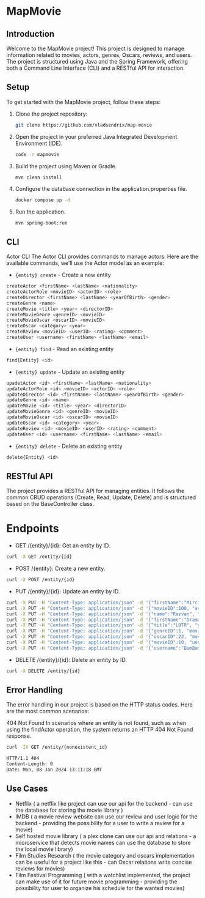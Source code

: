 # MapMovie

## Introduction

Welcome to the MapMovie project! This project is designed to manage information related to movies, actors, genres, Oscars, reviews, and users. The project is structured using Java and the Spring Framework, offering both a Command Line Interface (CLI) and a RESTful API for interaction.

## Setup

To get started with the MapMovie project, follow these steps:

1. Clone the project repository:

   ```bash
   git clone https://github.com/vladsendrix/map-movie
   ```

2. Open the project in your preferred Java Integrated Development Environment (IDE).

    ```bash
    code -r mapmovie
    ```

3. Build the project using Maven or Gradle.
    
    ```bash
    mvn clean install
    ```

4. Configure the database connection in the application.properties file.

    ```bash
    docker compose up -d
    ```

5. Run the application.

    ```
    mvn spring-boot:run
    ```

## CLI

Actor CLI
The Actor CLI provides commands to manage actors. Here are the available commands, we'll use the Actor model as an example:

- `{entity} create` - Create a new entity
```bash
createActor <firstName> <lastName> <nationality>
createActorRole <movieID> <actorID> <role>
createDirector <firstName> <lastName> <yearOfBirth> <gender>
createGenre <name>
createMovie <title> <year> <directorID>
createMovieGenre <genreID> <movieID>
createMovieOscar <oscarID> <movieID>
createOscar <category> <year>
createReview <movieID> <userID> <rating> <comment>
createUser <username> <firstName> <lastName> <email>
```

- `{entity} find` - Read an existing entity
```bash
find{Entity} <id>
```

- `{entity} update` - Update an existing entity
```bash
upadetActor <id> <firstName> <lastName> <nationality>
updateActorRole <id> <movieID> <actorID> <role>
updateDirector <id> <firstName> <lastName> <yearOfBirth> <gender>
updateGenre <id> <name>
updateMovie <id> <title> <year> <directorID>
updateMovieGenre <id> <genreID> <movieID>
updateMovieOscar <id> <oscarID> <movieID>
updateOscar <id> <category> <year>
updateReview <id> <movieID> <userID> <rating> <comment>
updateUser <id> <username> <firstName> <lastName> <email>
```

- `{entity} delete` - Delete an existing entity
```bash
delete{Entity} <id>
```

## RESTful API

The project provides a RESTful API for managing entities. It follows the common CRUD operations (Create, Read, Update, Delete) and is structured based on the BaseController class.

# Endpoints

- GET /{entity}/{id}: Get an entity by ID.
```bash
curl -X GET /entity/{id}
```

- POST /{entity}: Create a new entity.
```bash
curl -X POST /entity/{id}
```

- PUT /{entity}/{id}: Update an entity by ID.
```bash
curl -X PUT -H "Content-Type: application/json" -d '{"firstName":"Mirciu", "lastName":"Nebunu", "nationality":"român"}' /actor/{id}
curl -X PUT -H "Content-Type: application/json" -d '{"movieID":100, "actorID":50, "role":"leading"}' /actorrole/{id}
curl -X PUT -H "Content-Type: application/json" -d '{"name":"Razvan", "lastName":"Tiban", "yearOfBirth":1990, "gender": "M"}' /director/{id}
curl -X PUT -H "Content-Type: application/json" -d '{"firstName":"Drama"}' /genre/{id}
curl -X PUT -H "Content-Type: application/json" -d '{"title":"LOTR", "year":2001, "directorID":111}' /movie/{id}
curl -X PUT -H "Content-Type: application/json" -d '{"genreID":1, "movieID":2}' /moviegenre/{id}
curl -X PUT -H "Content-Type: application/json" -d '{"oscarID":23, "movieID":40}' /movieoscar/{id}
curl -X PUT -H "Content-Type: application/json" -d '{"movieID":10, "userID":200, "rating": 9.2, "comment": "Very Good"}' /review/{id}
curl -X PUT -H "Content-Type: application/json" -d '{"username":"BamBam", "firstName":"Mihai", "lastName":"Salcudean", "email": "a@gmail.com"}' /user/{id}

```

- DELETE /{entity}/{id}: Delete an entity by ID.
```bash
curl -X DELETE /entity/{id}
```

## Error Handling
The error handling in our project is based on the HTTP status codes. Here are the most common scenarios:

404 Not Found
In scenarios where an entity is not found, such as when using the findActor operation, the system returns an HTTP 404 Not Found response.

```bash
curl -IX GET /entity/{nonexistent_id}
```

```bash
HTTP/1.1 404 
Content-Length: 0
Date: Mon, 08 Jan 2024 13:11:18 GMT
```

## Use Cases

- Netflix ( a netflix like project can use our api for the backend - can use the database for storing the movie library )
- IMDB ( a movie review website can use our review and user logic for the backend - providing the possibility for a user to write a review for a movie)
- Self hosted movie library ( a plex clone can use our api and relations - a microservice that detects movie names can use the database to store the local movie library)
- Film Studies Research ( the movie category and oscars implementation can be useful for a project like this - can Oscar relations write concise reviews for movies)
- Film Festival Programming ( with a watchlist implemented, the project can make use of it for future movie programming - providing the possibility for user to organize his schedule for the wanted movies)
